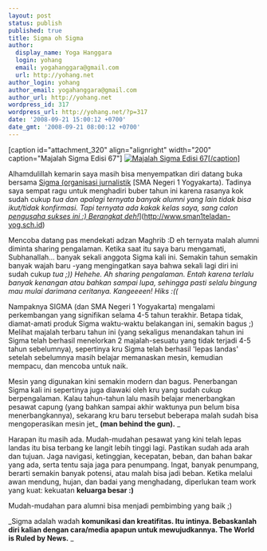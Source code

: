 ```yaml
---
layout: post
status: publish
published: true
title: Sigma oh Sigma
author:
  display_name: Yoga Hanggara
  login: yohang
  email: yogahanggara@gmail.com
  url: http://yohang.net
author_login: yohang
author_email: yogahanggara@gmail.com
author_url: http://yohang.net
wordpress_id: 317
wordpress_url: http://yohang.net/?p=317
date: '2008-09-21 15:00:12 +0700'
date_gmt: '2008-09-21 08:00:12 +0700'
---
```

[caption id="attachment\_320" align="alignright" width="200" caption="Majalah Sigma Edisi 67"] [![Majalah Sigma Edisi 67](http://yohang.net/wp-content/uploads/2008/09/cover-1-250x176.jpg "Majalah Sigma Edisi 67")[/caption]](http://yohang.net/wp-content/uploads/2008/09/cover-1.jpg)

Alhamdulillah kemarin saya masih bisa menyempatkan diri datang buka bersama [Sigma (organisasi jurnalistik](http://www.sigmagazine.com) [SMA Negeri 1 Yogyakarta). Tadinya saya sempat ragu untuk menghadiri buber tahun ini karena rasanya kok sudah cukup _tua dan apalagi ternyata banyak alumni yang lain tidak bisa ikut/tidak konfirmasi. Tapi ternyata ada kakak kelas saya, sang calon [pengusaha sukses ini :) Berangkat deh!](http://almisakti.wordpress.com/)_](http://www.sman1teladan-yog.sch.id)

Mencoba datang pas mendekati adzan Maghrib :D eh ternyata malah alumni diminta sharing pengalaman. Ketika saat itu saya baru mengamati, Subhanallah... banyak sekali anggota Sigma kali ini. Semakin tahun semakin banyak wajah baru -yang mengingatkan saya bahwa sekali lagi diri ini sudah cukup _tua ;)) Hehehe. Ah sharing pengalaman. Entah karena terlalu banyak kenangan atau bahkan sampai lupa, sehingga pasti selalu bingung mau mulai darimana ceritanya. Kangeeeen! Hiks :((_

Nampaknya SIGMA (dan SMA Negeri 1 Yogyakarta) mengalami perkembangan yang signifikan selama 4-5 tahun terakhir. Betapa tidak, diamat-amati produk Sigma waktu-waktu belakangan ini, semakin bagus ;) Melihat majalah terbaru tahun ini (yang sekaligus menandakan tahun ini Sigma telah berhasil menelorkan 2 majalah-sesuatu yang tidak terjadi 4-5 tahun sebelumnya), sepertinya kru Sigma telah berhasil 'lepas landas' setelah sebelumnya masih belajar memanaskan mesin, kemudian mempacu, dan mencoba untuk naik.

Mesin yang digunakan kini semakin modern dan bagus. Penerbangan Sigma kali ini sepertinya juga diawaki oleh kru yang sudah cukup berpengalaman. Kalau tahun-tahun lalu masih belajar menerbangkan pesawat capung (yang bahkan sampai akhir waktunya pun belum bisa menerbangkannya), sekarang kru baru tersebut beberapa malah sudah bisa mengoperasikan mesin jet_ **(man behind the gun).** _

Harapan itu masih ada. Mudah-mudahan pesawat yang kini telah lepas landas itu bisa terbang ke langit lebih tinggi lagi. Pastikan sudah ada arah dan tujuan. Jaga navigasi, ketinggian, kecepatan, beban, dan bahan bakar yang ada, serta tentu saja jaga para penumpang. Ingat, banyak penumpang, berarti semakin banyak potensi, atau malah bisa jadi beban. Ketika melalui awan mendung, hujan, dan badai yang menghadang, diperlukan team work yang kuat: kekuatan **keluarga besar :)**

Mudah-mudahan para alumni bisa menjadi pembimbing yang baik ;)

_Sigma adalah wadah **komunikasi dan kreatifitas. Itu intinya. Bebaskanlah diri kalian dengan cara/media apapun untuk mewujudkannya. The World is Ruled by News.** _

